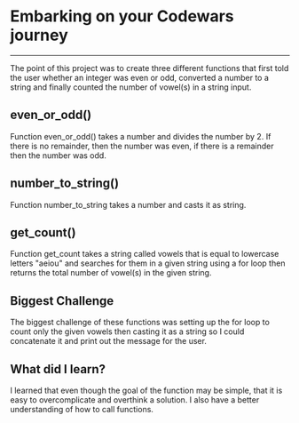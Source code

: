 # Embarking on your Codewars journey
---
The point of this project was to create three different functions that first told the user whether an integer was even or odd, converted a number to a string and finally counted the number of vowel(s) in a string input.

## even_or_odd()
Function even_or_odd() takes a number and divides the number by 2. If there is no remainder, then the number was even, if there is a remainder then the number was odd.

## number_to_string()
Function number_to_string takes a number and casts it as string.

## get_count()
Function get_count takes a string called vowels that is equal to lowercase letters "aeiou" and searches for them in a given string using a for loop then returns the total number of vowel(s) in the given string.

## Biggest Challenge
The biggest challenge of these functions was setting up the for loop to count only the given vowels then casting it as a string so I could concatenate it and print out the message for the user.

## What did I learn?
I learned that even though the goal of the function may be simple, that it is easy to overcomplicate and overthink a solution. I also have a better understanding of how to call functions.


